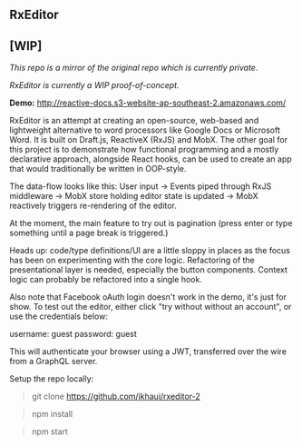 ## RxEditor

## [WIP]
_This repo is a mirror of the original repo which is currently private._

_RxEditor is currently a WIP proof-of-concept._

**Demo:** http://reactive-docs.s3-website-ap-southeast-2.amazonaws.com/

RxEditor is an attempt at creating an open-source, web-based and lightweight
alternative to word processors like Google Docs or Microsoft Word. It is
 built on Draft.js, ReactiveX (RxJS) and MobX.
 The other goal for this project is to demonstrate how functional programming
  and a mostly declarative approach, alongside React hooks, can be used to
   create an app that would traditionally be written in OOP-style.
   
The data-flow looks like this:
User input -> Events piped through RxJS middleware -> MobX store holding
 editor state is updated -> MobX reactively triggers re-rendering of the editor.
 
At the moment, the main feature to try out is pagination (press enter or type
 something until a page break is triggered.)
 
Heads up: code/type definitions/UI are a little sloppy in places as the focus
has been on experimenting with the core logic. Refactoring of the
 presentational layer is needed, especially the button components. Context
  logic can probably be refactored into a single hook.
  
Also note that Facebook oAuth login doesn't work in the demo, it's just for
 show. To test out the editor, either click "try without without an account", or
use the credentials below:

username: guest
password: guest 

This will authenticate your browser using a JWT, transferred over the wire
 from a GraphQL server.
 
Setup the repo locally:

> git clone https://github.com/jkhaui/rxeditor-2
 
> npm install

> npm start